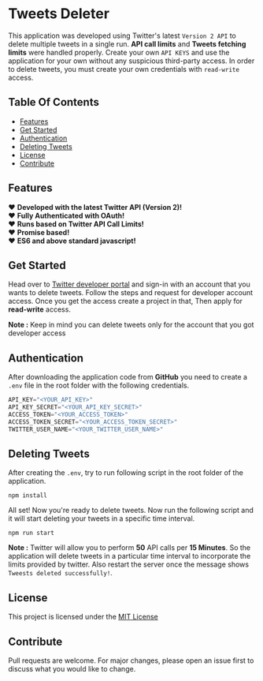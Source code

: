 # Tweets Deleter

This application was developed using Twitter's latest `Version 2 API` to delete multiple tweets in a single run. **API call limits** and **Tweets fetching limits** were handled properly. Create your own `API KEYS` and use the application for your own without any suspicious third-party access. In order to delete tweets, you must create your own credentials with `read-write` access.

## Table Of Contents

- [Features](#features)
- [Get Started](#get-started)
- [Authentication](#authentication)
- [Deleting Tweets](#deleting-tweets)
- [License](#license)
- [Contribute](#contribute)

## Features

:heart: **Developed with the latest Twitter API (Version 2)!**<br />
:heart: **Fully Authenticated with OAuth!**<br />
:heart: **Runs based on Twitter API Call Limits!**<br />
:heart: **Promise based!**<br />
:heart: **ES6 and above standard javascript!**<br />

## Get Started

Head over to [Twitter developer portal](https://developer.twitter.com/en) and sign-in with an account that you wants to delete tweets. Follow the steps and request for developer account access. Once you get the access create a project in that, Then apply for **read-write** access.

**Note :** Keep in mind you can delete tweets only for the account that you got developer access

## Authentication

After downloading the application code from **GitHub** you need to create a `.env` file in the root folder with the following credentials.

```javascript
API_KEY="<YOUR_API_KEY>"
API_KEY_SECRET="<YOUR_API_KEY_SECRET>"
ACCESS_TOKEN="<YOUR_ACCESS_TOKEN>"
ACCESS_TOKEN_SECRET="<YOUR_ACCESS_TOKEN_SECRET>"
TWITTER_USER_NAME="<YOUR_TWITTER_USER_NAME>"
```
## Deleting Tweets

After creating the `.env`, try to run following script in the root folder of the application.

```console
npm install
```

All set! Now you're ready to delete tweets. Now run the following script and it will start deleting your tweets in a specific time interval.

```console
npm run start
```

**Note :** Twitter will allow you to perform **50** API calls per **15 Minutes**. So the application will delete tweets in a particular time interval to incorporate the limits provided by twitter. Also restart the server once the message shows `Tweests deleted successfully!`.

## License

This project is licensed under the [MIT License](https://github.com/rameshrrl/tweets-deleter/blob/main/LICENSE)

## Contribute

Pull requests are welcome. For major changes, please open an issue first to discuss what you would like to change.